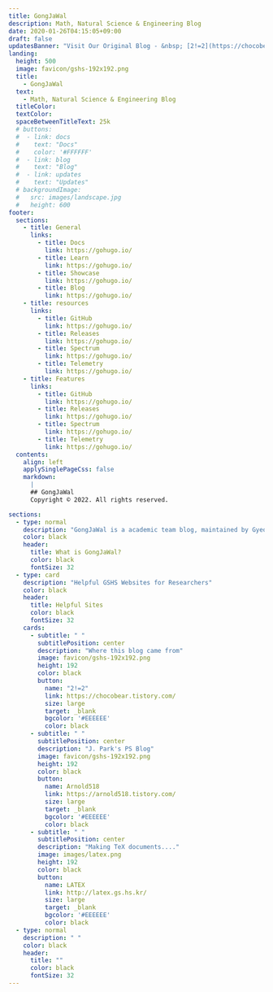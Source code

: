```yaml
---
title: GongJaWal
description: Math, Natural Science & Engineering Blog
date: 2020-01-26T04:15:05+09:00
draft: false
updatesBanner: "Visit Our Original Blog - &nbsp; [2!=2](https://chocobear.tistory.com/) &nbsp; Chocobear!"
landing:
  height: 500
  image: favicon/gshs-192x192.png
  title:
    - GongJaWal
  text:
    - Math, Natural Science & Engineering Blog
  titleColor:
  textColor:
  spaceBetweenTitleText: 25k
  # buttons:
  #  - link: docs
  #    text: "Docs"
  #    color: '#FFFFFF'
  #  - link: blog
  #    text: "Blog"
  #  - link: updates
  #    text: "Updates"
  # backgroundImage: 
  #   src: images/landscape.jpg
  #   height: 600
footer:
  sections:
    - title: General
      links:
        - title: Docs
          link: https://gohugo.io/
        - title: Learn
          link: https://gohugo.io/
        - title: Showcase
          link: https://gohugo.io/
        - title: Blog
          link: https://gohugo.io/
    - title: resources
      links:
        - title: GitHub
          link: https://gohugo.io/
        - title: Releases
          link: https://gohugo.io/
        - title: Spectrum
          link: https://gohugo.io/
        - title: Telemetry
          link: https://gohugo.io/
    - title: Features
      links:
        - title: GitHub
          link: https://gohugo.io/
        - title: Releases
          link: https://gohugo.io/
        - title: Spectrum
          link: https://gohugo.io/
        - title: Telemetry
          link: https://gohugo.io/
  contents: 
    align: left
    applySinglePageCss: false
    markdown:
      |
      ## GongJaWal
      Copyright © 2022. All rights reserved.

sections:
  - type: normal
    description: "GongJaWal is a academic team blog, maintained by Gyeonggi Science High School Students (37th)"
    color: black
    header: 
      title: What is GongJaWal?
      color: black
      fontSize: 32
  - type: card
    description: "Helpful GSHS Websites for Researchers"
    color: black
    header: 
      title: Helpful Sites
      color: black
      fontSize: 32
    cards:
      - subtitle: " "
        subtitlePosition: center
        description: "Where this blog came from"
        image: favicon/gshs-192x192.png
        height: 192
        color: black
        button: 
          name: "2!=2"
          link: https://chocobear.tistory.com/
          size: large
          target: _blank
          bgcolor: '#EEEEEE'
          color: black
      - subtitle: " "
        subtitlePosition: center
        description: "J. Park's PS Blog"
        image: favicon/gshs-192x192.png
        height: 192
        color: black
        button: 
          name: Arnold518
          link: https://arnold518.tistory.com/
          size: large
          target: _blank
          bgcolor: '#EEEEEE'
          color: black
      - subtitle: " "
        subtitlePosition: center
        description: "Making TeX documents...."
        image: images/latex.png
        height: 192
        color: black
        button: 
          name: LATEX
          link: http://latex.gs.hs.kr/
          size: large
          target: _blank
          bgcolor: '#EEEEEE'
          color: black
  - type: normal
    description: " "
    color: black
    header: 
      title: ""
      color: black
      fontSize: 32
---
```

